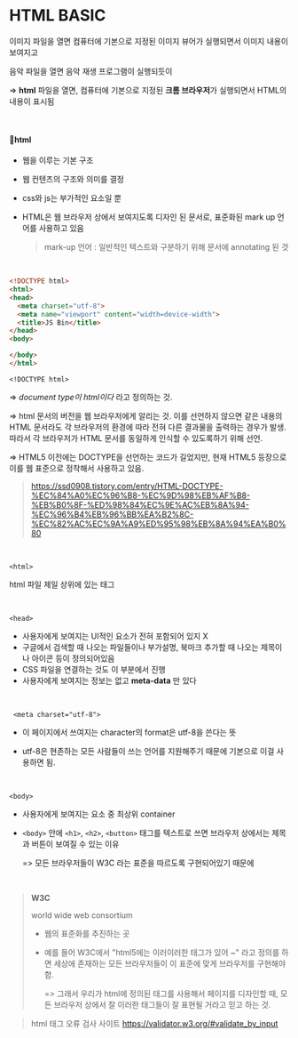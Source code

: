 # HTML BASIC

이미지 파일을 열면 컴퓨터에 기본으로 지정된 이미지 뷰어가 실행되면서 이미지 내용이 보여지고

음악 파일을 열면 음악 재생 프로그램이 실행되듯이

=> **html** 파일을 열면, 컴퓨터에 기본으로 지정된 **크롬 브라우저**가 실행되면서 HTML의 내용이 표시됨

<br>

#### 🚩html

+ 웹을 이루는 기본 구조

+ 웹 컨텐츠의 구조와 의미를 결정

+ css와 js는 부가적인 요소일 뿐

+ HTML은 웹 브라우저 상에서 보여지도록 디자인 된 문서로, 표준화된 mark up 언어를 사용하고 있음

  > mark-up 언어 : 일반적인 텍스트와 구분하기 위해 문서에 annotating 된 것 

<br>

```html
<!DOCTYPE html>
<html>
<head>
  <meta charset="utf-8">
  <meta name="viewport" content="width=device-width">
  <title>JS Bin</title>
</head>
<body>

</body>
</html>
```

`<!DOCTYPE html>`

=> *document type이 html이다*  라고 정의하는 것. 

=> html 문서의 버전을 웹 브라우저에게 알리는 것. 이를 선언하지 않으면 같은 내용의 HTML 문서라도 각 브라우저의 환경에 따라 전혀 다른 결과물을 출력하는 경우가 발생. 따라서 각 브라우저가 HTML 문서를 동일하게 인식할 수 있도록하기 위해 선언. 

=> HTML5 이전에는 DOCTYPE을 선언하는 코드가 길었지만, 현재 HTML5 등장으로 이를 웹 표준으로 정착해서 사용하고 있음.  

> https://ssd0908.tistory.com/entry/HTML-DOCTYPE-%EC%84%A0%EC%96%B8-%EC%9D%98%EB%AF%B8-%EB%B0%8F-%ED%98%84%EC%9E%AC%EB%8A%94-%EC%96%B4%EB%96%BB%EA%B2%8C-%EC%82%AC%EC%9A%A9%ED%95%98%EB%8A%94%EA%B0%80

<br>

`<html>`

html 파일 제일 상위에 있는 태그

<br>

`<head>`

+ 사용자에게 보여지는 UI적인 요소가 전혀 포함되어 있지 X
+ 구글에서 검색할 때 나오는 파일들이나 부가설명, 북마크 추가할 때 나오는 제목이나 아이콘 등이 정의되어있음
+ CSS 파일을 연결하는 것도 이 부분에서 진행
+ 사용자에게 보여지는 정보는 없고 **meta-data** 만 있다

<br>

` <meta charset="utf-8">`

+ 이 페이지에서 쓰여지는 character의 format은 utf-8을 쓴다는 뜻

+ utf-8은 현존하는 모든 사람들이 쓰는 언어를 지원해주기 때문에 기본으로 이걸 사용하면 됨.

<br>

`<body>`

+ 사용자에게 보여지는 요소 중 최상위 container

+ `<body>` 안에 `<h1>`, `<h2>`, `<button>` 태그를 텍스트로 쓰면 브라우저 상에서는 제목과 버튼이 보여질 수 있는 이유

  => 모든 브라우저들이 W3C 라는 표준을 따르도록 구현되어있기 때문에 

 <br>

>  **W3C** 
>
> world wide web consortium
>
> + 웹의 표준화를 추진하는 곳
>
> + 예를 들어 W3C에서 "html5에는 이러이러한 태그가 있어 ~" 라고 정의를 하면 세상에 존재하는 모든 브라우저들이 이 표준에 맞게 브라우저를 구현해야 함.
>
>   => 그래서 우리가 html에 정의된 태그를 사용해서 페이지를 디자인할 때, 모든 브라우저 상에서 잘 이러한 태그들이 잘 표현될 거라고 믿고 하는 것.



> html 태그 오류 검사 사이트
> https://validator.w3.org/#validate_by_input